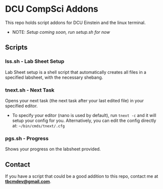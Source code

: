 # **DCU CompSci Addons**

This repo holds script addons for DCU Einstein and the linux terminal.

- NOTE: *Setup coming soon, run setup.sh for now*

## Scripts

### lss.sh - Lab Sheet Setup

Lab Sheet setup is a shell script that automatically creates all files in a specified labsheet, with the necessary shebang.

### tnext.sh - Next Task

Opens your next task (the next task after your last edited file) in your specified editor.
- To specify your editor (nano is used by default), run `tnext -c` and it will setup your config for you. Alternatively, you can edit the config directly at: `~/bin/cmds/tnext/.cfg`

### pgs.sh - Progress

Shows your progress on the labsheet provided.

## Contact

If you have a script that could be a good addition to this repo, contact me at **tbcmdev@gmail.com**.
